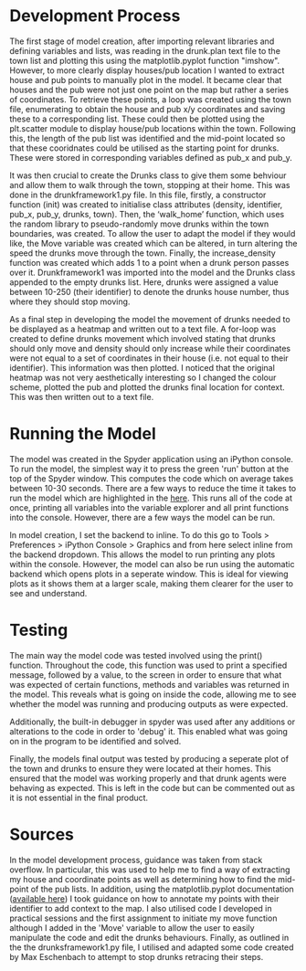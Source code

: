 # Development Process

The first stage of model creation, after importing relevant libraries and defining variables and lists, was reading in the drunk.plan text file to the town list and plotting this using the matplotlib.pyplot function "imshow". However, to more clearly display houses/pub location I wanted to extract house and pub points to manually plot in the model. It became clear that houses and the pub were not just one point on the map but rather a series of coordinates. To retrieve these points, a loop was created using the town file, enumerating to obtain the house and pub x/y coordinates and saving these to a corresponding list. These could then be plotted using the plt.scatter module to display house/pub locations within the town. Following this, the length of the pub list was identified and the mid-point located so that these cooridnates could be utilised as the starting point for drunks. These were stored in corresponding variables defined as pub_x and pub_y.

It was then crucial to create the Drunks class to give them some behviour and allow them to walk through the town, stopping at their home. This was done in the drunkframework1.py file. In this file, firstly, a constructor function (init) was created to initialise class attributes (density, identifier, pub_x, pub_y, drunks, town). Then, the ‘walk_home’ function, which uses the random library to pseudo-randomly move drunks within the town boundaries, was created. To allow the user to adapt the model if they would like, the Move variable was created which can be altered, in turn altering the speed the drunks move through the town. Finally, the increase_density function was created which adds 1 to a point when a drunk person passes over it. Drunkframework1 was imported into the model and the Drunks class appended to the empty drunks list. Here, drunks were assigned a value between 10-250 (their identifier) to denote the drunks house number, thus where they should stop moving. 

As a final step in developing the model the movement of drunks needed to be displayed as a heatmap and written out to a text file. A for-loop was created to define drunks movement which involved stating that drunks should only move and density should only increase while their coordinates were not equal to a set of coordinates in their house (i.e. not equal to their identifier). This information was then plotted. I noticed that the original heatmap was not very aesthetically interesting so I changed the colour scheme, plotted the pub and plotted the drunks final location for context. This was then written out to a text file.

# Running the Model

The model was created in the Spyder application using an iPython console. To run the model, the simplest way it to press the green 'run' button at the top of the Spyder window. This computes the code which on average takes between 10-30 seconds. There are a few ways to reduce the time it takes to run the model which are highlighted in the [here](https://github.com/EmmaRaine/GEOG5990-Assessment-2/blob/main/Issues_and_Development.md). This runs all of the code at once, printing all variables into the variable explorer and all print functions into the console. However, there are a few ways the model can be run.

In model creation, I set the backend to inline. To do this go to Tools > Preferences > iPython Console > Graphics and from here select inline from the backend dropdown. This allows the model to run printing any plots within the console. However, the model can also be run using the automatic backend which opens plots in a seperate window. This is ideal for viewing plots as it shows them at a larger scale, making them clearer for the user to see and understand.

# Testing

The main way the model code was tested involved using the print() function. Throughout the code, this function was used to print a specified message, followed by a value, to the screen in order to ensure that what was expected of certain functions, methods and variables was returned in the model. This reveals what is going on inside the code, allowing me to see whether the model was running and producing outputs as were expected.

Additionally, the built-in debugger in spyder was used after any additions or alterations to the code in order to 'debug' it. This enabled what was going on in the program to be identified and solved.

Finally, the models final output was tested by producing a seperate plot of the town and drunks to ensure they were located at their homes. This ensured that the model was working properly and that drunk agents were behaving as expected. This is left in the code but can be commented out as it is not essential in the final product.

# Sources

In the model development process, guidance was taken from stack overflow. In particular, this was used to help me to find a way of extracting my house and coordinate points as well as determining how to find the mid-point of the pub lists. In addition, using the matplotlib.pyplot documentation ([available here](https://matplotlib.org/stable/api/_as_gen/matplotlib.pyplot.annotate.html)) I took guidance on how to annotate my points with their identifier to add context to the map. I also utilised code I developed in practical sessions and the first assignment to initiate my move function although I added in the 'Move' variable to allow the user to easily manipulate the code and edit the drunks behaviours. Finally, as outlined in the the drunksframework1.py file, I utilised and adapted some code created by Max Eschenbach to attempt to stop drunks retracing their steps.
